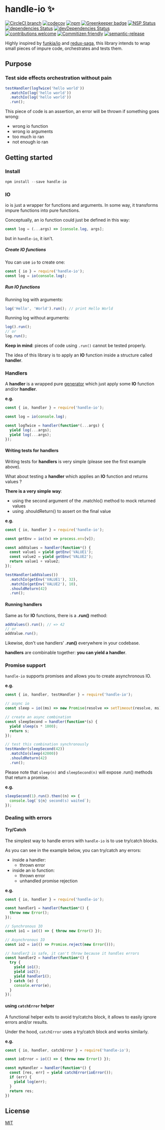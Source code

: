 # handle-io :sparkles:

[![CircleCI branch](https://img.shields.io/circleci/project/github/guillaumearm/handle-io/master.svg)](https://circleci.com/gh/guillaumearm/handle-io)
[![codecov](https://codecov.io/gh/guillaumearm/handle-io/branch/master/graph/badge.svg)](https://codecov.io/gh/guillaumearm/handle-io)
[![npm](https://img.shields.io/npm/v/handle-io.svg)](https://www.npmjs.com/package/handle-io)
[![Greenkeeper badge](https://badges.greenkeeper.io/guillaumearm/handle-io.svg)](https://greenkeeper.io/)
[![NSP Status](https://nodesecurity.io/orgs/trapcodien/projects/b050060a-8207-40cc-a229-89efb0e8cee0/badge)](https://nodesecurity.io/orgs/trapcodien/projects/b050060a-8207-40cc-a229-89efb0e8cee0)
[![dependencies Status](https://david-dm.org/guillaumearm/handle-io/status.svg)](https://david-dm.org/guillaumearm/handle-io)
[![devDependencies Status](https://david-dm.org/guillaumearm/handle-io/dev-status.svg)](https://david-dm.org/guillaumearm/handle-io?type=dev)
[![contributions welcome](https://img.shields.io/badge/contributions-welcome-brightgreen.svg?style=flat)](https://github.com/guillaumearm/handle-io/blob/master/CONTRIBUTING.md)
[![Commitizen friendly](https://img.shields.io/badge/commitizen-friendly-brightgreen.svg)](http://commitizen.github.io/cz-cli/)
[![semantic-release](https://img.shields.io/badge/%20%20%F0%9F%93%A6%F0%9F%9A%80-semantic--release-e10079.svg)](https://github.com/semantic-release/semantic-release)

Highly inspired by [funkia/io](https://github.com/funkia/io) and [redux-saga](https://github.com/redux-saga/redux-saga), this library intends to wrap small pieces of impure code, orchestrates and tests them.

## Purpose

### Test side effects orchestration without pain

```js
testHandler(logTwice('hello world'))
  .matchIo(log('hello world'))
  .matchIo(log('hello world'))
  .run();
```

This piece of code is an assertion, an error will be thrown if something goes wrong:

- wrong io function
- wrong io arguments
- too much io ran
- not enough io ran

## Getting started

### Install

```js
npm install --save handle-io
```

### IO

io is just a wrapper for functions and arguments.
In some way, it transforms impure functions into pure functions.

Conceptually, an io function could just be defined in this way:

```js
const log = (...args) => [console.log, args];
```

but in `handle-io`, it isn't.

##### Create IO functions

You can use `io` to create one:

```js
const { io } = require('handle-io');
const log = io(console.log);
```

##### Run IO functions

Running log with arguments:

```js
log('Hello', 'World').run(); // print Hello World
```

Running log without arguments:

```js
log().run();
// or
log.run();
```

**Keep in mind**: pieces of code using `.run()` cannot be tested properly.

The idea of this library is to apply an **IO** function inside a structure called **handler**.

### Handlers
A **handler** is a wrapped pure [generator](https://developer.mozilla.org/en-US/docs/Web/JavaScript/Reference/Global_Objects/Generator) which just apply some **IO** function and/or **handler**.

**e.g.**

```js
const { io, handler } = require('handle-io');

const log = io(console.log);

const logTwice = handler(function*(...args) {
  yield log(...args);
  yield log(...args);
});
```

#### Writing tests for handlers

Writing tests for **handlers** is very simple (please see the first example above).

What about testing a **handler** which applies an **IO** function and returns values ?

**There is a very simple way**:

- using the second argument of the .matchIo() method to mock returned values
- using .shouldReturn() to assert on the final value

**e.g.**

```js
const { io, handler } = require('handle-io');

const getEnv = io((v) => process.env[v]);

const addValues = handler(function*() {
  const value1 = yield getEnv('VALUE1');
  const value2 = yield getEnv('VALUE2');
  return value1 + value2;
});

testHandler(addValues())
  .matchIo(getEnv('VALUE1'), 32),
  .matchIo(getEnv('VALUE2'), 10),
  .shouldReturn(42)
  .run();
```

#### Running handlers
Same as for **IO** functions, there is a **.run()** method:

```js
addValues().run(); // => 42
// or
addValue.run();
```

Likewise, don't use handlers' **.run()** everywhere in your codebase.

**handlers** are combinable together: **you can yield a handler**.

### Promise support

`handle-io` supports promises and allows you to create asynchronous IO.

**e.g.**

```js
const { io, handler, testHandler } = require('handle-io');

// async io
const sleep = io((ms) => new Promise(resolve => setTimeout(resolve, ms)));

// create an async combination
const sleepSecond = handler(function*(s) {
  yield sleep(s * 1000);
  return s;
});

// test this combination synchronously
testHander(sleepSecond(42))
  .matchIo(sleep(42000))
  .shouldReturn(42)
  .run();
```

Please note that `sleep(n)` and `sleepSecond(n)` will expose .run() methods that return a promise.

**e.g.**

```js
sleepSecond(1).run().then((n) => {
  console.log(`${n} second(s) waited`);
});
```

### Dealing with errors

#### Try/Catch

The simplest way to handle errors with `handle-io` is to use try/catch blocks.

As you can see in the example below, you can try/catch any errors:

- inside a handler:
  - thrown error
- inside an io function:
  - thrown error
  - unhandled promise rejection

**e.g.**

```js
const { io, handler } = require('handle-io');

const handler1 = handler(function*() {
  throw new Error();
});

// Synchronous IO
const io1 = io(() => { throw new Error() });

// Asynchronous IO
const io2 = io(() => Promise.reject(new Error()));

// handler2 is safe, it can't throw because it handles errors
const handler2 = handler(function*() {
  try {
    yield io1();
    yield io2();
    yield handler1();
  } catch (e) {
    console.error(e);
  }
});

```

#### using `catchError` helper

A functional helper exits to avoid try/catchs block, it allows to easily ignore errors and/or results.

Under the hood, `catchError` uses a try/catch block and works similarly.

**e.g.**

```js
const { io, handler, catchError } = require('handle-io');

const ioError = io(() => { throw new Error() });

const myHandler = handler(function*() {
  const [res, err] = yield catchError(ioError());
  if (err) {
    yield log(err);
  }
  return res;
})
```

## License
[MIT](https://github.com/guillaumearm/handle-io/blob/master/LICENSE)
